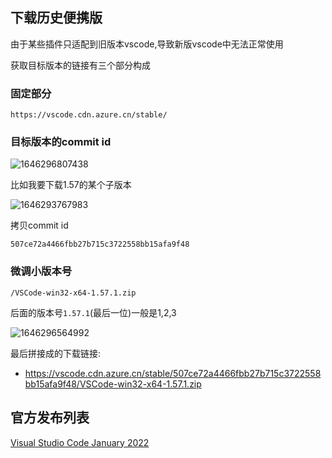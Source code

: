 ## 下载历史便携版

由于某些插件只适配到旧版本vscode,导致新版vscode中无法正常使用

获取目标版本的链接有三个部分构成

### 固定部分

`https://vscode.cdn.azure.cn/stable/`

### 目标版本的commit id

![1646296807438](https://s2.loli.net/2022/03/03/3RXdTlDPVUirx2n.png)

比如我要下载1.57的某个子版本

![1646293767983](https://s2.loli.net/2022/03/03/MPzKALXq34bRHQg.png)

拷贝commit id

`507ce72a4466fbb27b715c3722558bb15afa9f48`

### 微调小版本号

`/VSCode-win32-x64-1.57.1.zip`

后面的版本号`1.57.1`(最后一位)一般是1,2,3

![1646296564992](https://s2.loli.net/2022/03/03/nIwkpWbY2TXFejm.png)

最后拼接成的下载链接:

- https://vscode.cdn.azure.cn/stable/507ce72a4466fbb27b715c3722558bb15afa9f48/VSCode-win32-x64-1.57.1.zip

## 官方发布列表

[Visual Studio Code January 2022](https://code.visualstudio.com/updates/v1_64)
